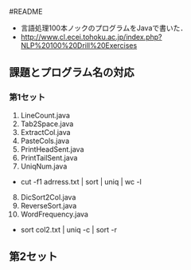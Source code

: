 #README

- 言語処理100本ノックのプログラムをJavaで書いた．
- http://www.cl.ecei.tohoku.ac.jp/index.php?NLP%20100%20Drill%20Exercises

## 課題とプログラム名の対応
### 第1セット
1. LineCount.java  
2. Tab2Space.java 
3. ExtractCol.java
4. PasteCols.java
5. PrintHeadSent.java 
6. PrintTailSent.java
7. UniqNum.java
 - cut -f1 adrress.txt | sort | uniq | wc -l
8. DicSort2Col.java 
9. ReverseSort.java
10. WordFrequency.java
 - sort col2.txt | uniq -c | sort -r

## 第2セット

